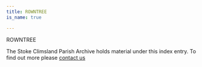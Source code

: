 ```yaml
---
title: ROWNTREE
is_name: true

---
```


ROWNTREE


The Stoke Climsland Parish Archive holds material under this index entry. To find out more please [contact us](/contact/)
